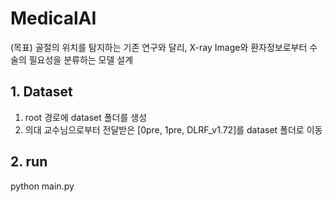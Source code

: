 # MedicalAI

(목표) 골절의 위치를 탐지하는 기존 연구와 달리, X-ray Image와 환자정보로부터 수술의 필요성을 분류하는 모델 설계

## 1. Dataset
1) root 경로에 dataset 폴더를 생성
2) 의대 교수님으로부터 전달받은 [0pre, 1pre, DLRF_v1.72]를 dataset 폴더로 이동

## 2. run
python main.py
